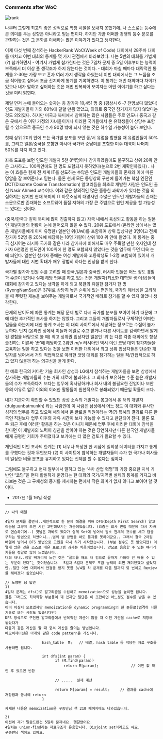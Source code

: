
### Comments after WoC


![rank](https://cloud.githubusercontent.com/assets/5623445/21991503/e5344164-dbe0-11e6-8974-4a8492b8994b.PNG)

나부터 그렇게 최고의 좋은 성적으로 학창 시절을 보내지 못했기에..나 스스로는 등수에 큰 의미를 두는 성향은 아니라고 믿는 편이다. 하지만 가끔 어떠한 경쟁의 등수 분포를 관찰하는 것은 그 문화를 이해하는 많은 이야기가 있다고 생각한다. 

이제 다섯 번째 참석하는 HackerRank WoC(Week of Code) 대회에서 28주차 대회를 마치고 이번 대회의 통계를 몇 가지 관점에서 바라보았다. 나는 5번의 대회를 가볍게(?) 참가하면서 - 여기서 가볍게 참가한다는 것은 7일차 문제 중 5일 이후부터는 능력이 부족해서 더 이상 풀 생각조차 하지 않는다는 것이다. - 대회가 마칠 때마다 대략적인 통계를 2-30분 가량 보고 혼자 여러 가지 생각을 하였는데 이번 대회에서는 그 느낌을 조금 적어놓고 싶어서 조금 진지하게 통계를 기록하였다. 이 통계는 매번 대회마다 차이가 있으나 내가 말하고 싶어하는 것은 매번 반복되어 보여지는 어떤 이야기를 하고 싶다는 것을 미리 밝힌다.

제일 먼저 눈에 들어오는 숫자는 총 참가자 10,451 명 중 (평상시 6 -7 천명보다 많았다) 인도 개발자들이 거의 60%에 달할 만큼 많았고, 의의로 중국인 참가자가 많지 않았다는 것도  의외였다. 하지만 미국과 북미에서 참여하는 많은 사람들은 주로 인도나 중국과 같은 곳에서 온 이민 가정의 자녀들이거나 이러한 국가들에서 온 유학생들이 상당수 포함될 수 있으므로 중국인 수가 90명 밖에 되지 않는 것은 허수일 가능성이 높아 보인다. 

첫째 상위 20위 안에 드는 국가별 분포를 보면 동/서 유럽을 합쳤을 때 유럽인들이 50% 를, 그리고 일본/중국을 포함한 아시아 국가와 중남미를 포함한 미주 대륙이 나머지 50%를 차지 하고 있다. 

좌측 도표를 보면 인도인 개발자 5천 8백명이나 참가하였음에도 불구하고 상위 20위 안은 고사하고.. 100위안에도 한 명도 포함되지 못하였다(눈으로 2번 재확인하였다) . 나는 이 흐름은 현재 전 세계 IT를 선도하는 수많은 인도인 개발자들의 존재와 이에 따른 명암을 잘 보여준다고 믿는다. 물론 현재 모든 동영상의 구현에 들어가는 핵심 엔진인 DCT(Discrete Cosine Transformation) 알고리듬을 최초로 개발한 사람은 인도인 출신 Nasir Ahmed 교수이다. 이와 같은 창의적인 많은 훌륭한 과학자가 있다는 것을 의심하지는 않지만 현재 북미의 IT 아웃소싱의 대명사인 수많은 인도인 개발자들의 존재는 소문으로만 존재하는 소프트웨어 품질 저하의 가장 큰 주범으로 원인 제공을 할 가능성도 있다는 것이다. 

(중국/한국과 같이 북미에 많이 진출하지 않고) 자국 내에서 육성되고 활동을 하는 일본인 개발자들의 현황이 눈에 들어오지 않을 수 없다. 20위 도표에서 (온라인 상에서는 많은 개발자들에게 이미 유명한) 일본인 위(Uwi)를 포함하여 상위 입상자만 3명이고 전체 참가자 52명 중 20%에 해당하는 10명 가량이 상위 100 위 안에 들었다. 이 통계는 중국 심지어는 러시아 국가와 같은 나라 참가자에 비해서도 매우 주목할 만한 숫자인데 참가자 6천명인 인도인이 100위에 한 명도 포함되지 않았다는 것을 염두에 두면 더욱 눈에 띄인다. 일본인 참가자 중에는 여성 개발자와 고등학생도 1-2명 포함되어 있어서 개발자들에 대한 저변 확대가 매우 광범히 하다는 인상을 받게 한다. 

국가별 참가자 인원 수를 고려할 때 한국,일본과 중국인, 러시아 인들은 어느 정도 경험과 수준이 있거나 실제 해당 업무를 하고  있는 전문 개발자(최소한 대학원 생 이상)들이 대회에 참가하고 있다는 생각을 하게 되고 북한의 유일한 참가자 한 명 (RyongNamSan)은 37위로 상당히 높은 순위에 있는 편인데, 국가의 폐쇄성을 고려해볼 때 뚜렷한 재능을 보여주는 개발자로서 국가적인 배려로 참가를 할 수 있지 않았나 생각한다. 

문제의 난이도에 따른 통계는 해당 문제 별로 다시 국가별 분포를 보아야 하기 때문에 그에 대한 추가적인 조사를 하지는 않았다. 그리고 그들이 개발자들로서 구체적인 어떠한 일들을 하는지에 대한 통계 조사는 이 대회 사이트에서 제공하는 정보로는 수집이 불가능하다. 단지 (온라인 상에서 이들과 메일로 주고 받거나 다른 사이트를 검색하면서 알게 된 경험을 바탕으로 볼 때) 최고 상위권 입상자인 일본인 ‘위’는 다른 각종 대회에도 항상 출전하는 이른바 ‘꾼’에 해당하고 2위인 _mfv_ 러시아인 역시 이런 코딩 대회 참가자들을 교육하는 일을 하고 있다는 것을 보면 이러한 대회에서 최고 상위 입상자들은 단순한 개발자를 넘어서서 거의 직업적으로 이러한 코딩 대회를 참가하는 일을 직/간접적으로 하고 있지 않을까 하는 의구심을 들게 한다.

한 예로 한국의 커다란 기술 회사인 삼성과 LG에서 참석하는 개발자들을 보면 삼성에서 참가하는 개발자들의 수는 거의 제로에 불과하다. 그 회사가 보유하는 수준 높은 개발자들의 수가 부족하다기 보다는 업무에 혹사당하거나 회사 내의 불필요한 잔업이나 보안 등의 이유로 업무 이외의 이러한 활동들이 원천적으로 봉쇄되었기 때문일 확률이 크다.

내가 지금까지 확인할 수 있었던 삼성 소속의 개발자는 몽고에서 온 해외 개발자(dulguunbatmunkh) 라는 사람인데 이 사람은 삼성에서 어느 정도 이 대회와 유사한 성격의 업무를 하고 있으며 해외에서 온 글로벌 직원이라는 역(?) 특혜의 결과로 다른 한국인 직원보다 업무 이후의 자유 시간이 보다 가능할 수 있다고 판단되어 진다. 물론 모두 퇴근 후에 이러한 활동을 하는 것은 아니기 때문에 업무 후에 이러한 대회에 참석을 한다면 이 개발자의 노력이 칭찬을 받아야 하는 것은 당연하지만 다른 한국인 개발자들에게 공평한 기회가 주어졌다고 보기에는 더 많은 검토가 필요할 수 있다.

개인적인 이번 조사의 한계는 (1) 너무나 특정한 한 시점에 일회성 데이터를 가지고 통계를 구했다는 것과 무엇보다 (2) 이 사이트에 참석하는 개발자들의 수가 한 국가나 회사들의 일정한 비율 분포를 유지하고 있다는 전제를 할 수 없다는 점이다. 

그럼에도 불구하고 현재 일부에서 말하고 있는 “4차 산업 혁명”의 가장 중요한 지식 기반인 “코딩”을 현재 활발하게 운영되는 한 대회의 국가/지역별 실제의 통계를 가지고 바라보는 것은 그 구체성의 증거를 제시하는 면에서 작은 의미가 없지 않다고 보아야 할 것이다.


- 2017년 1월 16일 작성

---



```
// 나의 메일

4일차 문제를 풀면서..개인적으로 한 문제 해결을 위해 DFS(Depth First Search) 알고리듬을 그렇게 오랜 시간 고민해보기는 처음이었습니다. (요즘은 회사 면접 때문에 다시 자바로 연습하기에..) 첫날은 자바로 짰다가 쉽게 Set에 넣어서 원소 전체의 갯수를 세고 답을 구하는 방법으로 하였더니...별의 별 방법을 써도 통과를 못하더군요.. 그래서 결국 2차원 배열에 넣어서 DFS 방법으로 고민을 다시 하기 시작했습니다. (부분 점수도 못 받았지만) 이렇게 많은 것을 스스로 배운 프로그램 과제는 처음이었습니다. 앞으로 응용할 수 있는 여러가지들을 정말로 많이 느꼈습니다..
대회 내내..정말 뼈저리게 느낀 것은 “꼴찌를 해도 내 힘으로 끝까지 가봐야 만 배울 수 있는 부분이 있다”는 것이었습니다.  5일차 6일차 문제도 조금 능력이 되면 재미있겠다 싶었지만..일단 이번 대회에서 만점을 받지 못한 3/4일 차 문제를 다음 달까지 몇 번이고 Review를 해야겠다 싶었습니다.

```


```
// 노영만 님 답변 
1)
4일차 문제는 dfs()로 알고리즘을 수립하고 memoization으로 성능을 높이면 됩니다.
물론 그러고도 최적화할 부분들이 꽤 있지만 일단은 이 조합이면 어느정도 점수를 받을 수 있습니다.
이미 아실지 모르겠지만 memoization은 dynamic programming의 한 분류로(엄격히 다른 기술로 보는 사람도 있습니다만)
DFS 방식으로 구현한 알고리즘에서 반복적인 계산이 많을 때 이전 계산을 cache로 저장해 놓았다가
다음과 같은 계산을 할 때 중복 계산을 줄이는 방법입니다.
메모이제이션은 아래와 같은 code pattern을 가집니다.

                 hash_table  M;   // 배열, hash table 등 적당한 자료 구조를 사용하면 됩니다.

                 int dfs(int param) {
                       if (M.find(param))
                           return M[param];               // 이전 값 확인 후 있으면 반환

                       // .....  실제 계산

                       return M[param] = result;     // 결과를 cache에 저장함과 동시에 return
                 }                

자세한 내용은 memoization은 구종만님 책 210 페이지에도 나와있습니다.

2)
이전에 제가 말씀드린건 5일차 문제네요. 헷갈렸어요.
4일차는 union-find라는 자료구조가 유용합니다. Disjoint set이라고도 해요.
구종만님 책에도 있어요.

```
